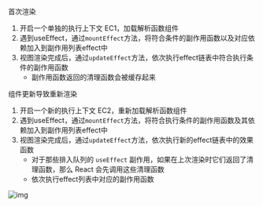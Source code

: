 首次渲染

1. 开启一个单独的执行上下文 EC1，加载解析函数组件
2. 遇到useEffect，通过`mountEffect`方法，将符合条件的副作用函数以及对应依赖加入到副作用列表effect中
3. 视图渲染完成后，通过`updateEffect`方法，依次执行effect链表中符合执行条件的副作用函数
   + 副作用函数返回的清理函数会被缓存起来



组件更新导致重新渲染

1. 开启一个新的执行上下文 EC2，重新加载解析函数组件
2. 遇到useEffect，通过`mountEffect`方法，将符合执行条件的副作用函数及其依赖加入到副作用列表effect中
3. 视图渲染完成后，通过`updateEffect`方法，依次执行新的effect链表中的效果函数
   + 对于那些排入队列的 `useEffect` 副作用，如果在上次渲染时它们返回了清理函数，那么 React 会先调用这些清理函数
   + 依次执行effect列表中对应的副作用函数

![img](https://s2.loli.net/2024/04/05/owuBOXx6cqbaPJC.jpg)